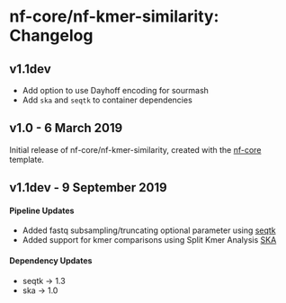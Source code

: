 # nf-core/nf-kmer-similarity: Changelog

## v1.1dev

* Add option to use Dayhoff encoding for sourmash
* Add `ska` and `seqtk` to container dependencies

## v1.0 - 6 March 2019

Initial release of nf-core/nf-kmer-similarity, created with the [nf-core](http://nf-co.re/) template.

## v1.1dev - 9 September 2019

#### Pipeline Updates
* Added fastq subsampling/truncating optional parameter using [seqtk](https://github.com/lh3/seqtk)
* Added support for kmer comparisons using Split Kmer Analysis [SKA](https://github.com/simonrharris/SKA)

#### Dependency Updates
* seqtk -> 1.3
* ska -> 1.0
